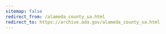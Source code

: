```yaml
---
sitemap: false 
redirect_from: /alameda_county_sa.html 
redirect_to: https://archive.ada.gov/alameda_county_sa.html 
---
```

